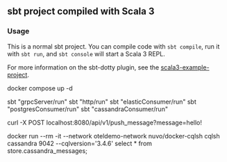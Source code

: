 ## sbt project compiled with Scala 3

### Usage

This is a normal sbt project. You can compile code with `sbt compile`, run it with `sbt run`, and `sbt console` will start a Scala 3 REPL.

For more information on the sbt-dotty plugin, see the
[scala3-example-project](https://github.com/scala/scala3-example-project/blob/main/README.md).

docker compose up -d

sbt "grpcServer/run"
sbt "http/run"
sbt "elasticConsumer/run"
sbt "postgresConsumer/run"
sbt "cassandraConsumer/run"

curl -X POST localhost:8080/api/v1/push_message?message=hello!

docker run --rm -it --network oteldemo-network nuvo/docker-cqlsh cqlsh cassandra 9042 --cqlversion='3.4.6'
select * from store.cassandra_messages;